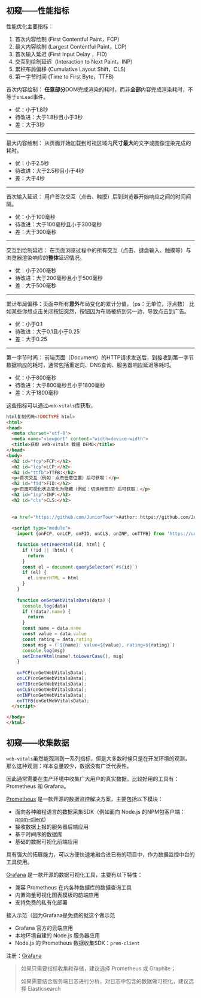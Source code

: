 ## 初窥——性能指标
性能优化主要指标：
1. 首次内容绘制 (First Contentful Paint，FCP)
2. 最大内容绘制 (Largest Contentful Paint，LCP)
3. 首次输入延迟 (First Input Delay ，FID)
4. 交互到绘制延迟（Interaction to Next Paint，INP）
5. 累积布局偏移 (Cumulative Layout Shift，CLS)
6. 第一字节时间 (Time to First Byte，TTFB)

首次内容绘制：
**任意部分**DOM完成渲染的耗时，而非**全部**内容完成渲染耗时，不等于`onLoad`事件。
- 优：小于1.8秒
- 待改进：大于1.8秒且小于3秒
- 差：大于3秒

<hr>

最大内容绘制：
从页面开始加载到可视区域内**尺寸最大**的文字或图像渲染完成的耗时。
- 优：小于2.5秒
- 待改进：大于2.5秒且小于4秒
- 差：大于4秒

<hr>

首次输入延迟：
用户首次交互（点击、触摸）后到浏览器开始响应之间的时间间隔。
- 优：小于100毫秒
- 待改进：大于100毫秒且小于300毫秒
- 差：大于300毫秒

<hr>

交互到绘制延迟：
在页面浏览过程中的所有交互（点击、键盘输入、触摸等）与浏览器渲染响应的**整体**延迟情况。
- 优：小于200毫秒
- 待改进：大于200毫秒且小于500毫秒
- 差：大于500毫秒

<hr>

累计布局偏移：页面中所有**意外**布局变化的累计分值。（ps：无单位，浮点数）
比如某些你想点击关闭按钮突然，按钮因为布局被挤到另一边，导致点击到广告。
- 优：小于0.1
- 待改进：大于0.1且小于0.25
- 差：大于0.25

<hr>

第一字节时间：
前端页面（Document）的HTTP请求发送后，到接收到第一字节数据响应的耗时，通常包括重定向、DNS查询、服务器响应延迟等耗时。
- 优：小于800毫秒
- 待改进：大于800毫秒且小于1800毫秒
- 差：大于1800毫秒

这些指标可以通过`web-vitals`库获取，
```html
html复制代码<!DOCTYPE html>
<html>
<head>
  <meta charset="utf-8">
  <meta name="viewport" content="width=device-width">
  <title>获取 web-vitals 数据 DEMO</title>
</head>
<body>
  <h2 id="fcp">FCP:</h2>
  <h2 id="lcp">LCP:</h2>
  <h2 id="ttfb">TTFB:</h2>
  <p>首次交互（例如：点击任意位置）后可获取：</p>
  <h2 id="fid">FID:</h2>
  <p>页面可视化状态变化为隐藏（例如：切换标签页）后可获取：</p>
  <h2 id="inp">INP:</h2>
  <h2 id="cls">CLS:</h2>
  
  
  <a href="https://github.com/JuniorTour">Author: https://github.com/JuniorTour</a>
  
  <script type="module">
    import {onFCP, onLCP, onFID, onCLS, onINP, onTTFB} from 'https://unpkg.com/web-vitals@3?module';

    function setInnerHtml(id, html) {
      if (!id || !html) {
        return
      }
      const el = document.querySelector(`#${id}`)
      if (el) {
        el.innerHTML = html
      }
    }
    
    function onGetWebVitalsData(data) {
      console.log(data)
      if (!data?.name) {
        return
      }
      const name = data.name
      const value = data.value
      const rating = data.rating
      const msg = (`${name}: value=${value}, rating=${rating}`)
      console.log(msg)
      setInnerHtml(name?.toLowerCase(), msg)
    }
    
    onFCP(onGetWebVitalsData);
    onLCP(onGetWebVitalsData); 
    onFID(onGetWebVitalsData); 
    onCLS(onGetWebVitalsData);
    onINP(onGetWebVitalsData);
    onTTFB(onGetWebVitalsData);
  </script>

</body>
</html>
```


## 初窥——收集数据
`web-vitals`虽然能观测到一系列指标，但是大多数时候只是在开发环境的观测，那么这种观测：样本总量较少，数据没有广泛代表性。

因此通常需要在生产环境中收集广大用户的真实数据，比较好用的工具有：Prometheus 和 Grafana。

[Prometheus](https://prometheus.io/) 是一款开源的数据监控解决方案，主要包括以下模块：

- 面向各种编程语言的数据采集SDK（例如面向 Node.js 的NPM包客户端：[prom-client](https://www.npmjs.com/package/prom-client)）
- 接收数据上报的服务器后端应用
- 基于时间序的数据库
- 基础的数据可视化前端应用

具有强大的拓展能力，可以方便快速地融合进已有的项目中，作为数据监控中台的工具使用。

[Grafana](https://link.juejin.cn/?target=https%3A%2F%2Fgrafana.com%2F) 是一款开源的数据可视化工具，主要有以下特性：

- 兼容 Prometheus 在内各种数据库的数据查询工具
- 内置海量可视化图表模板的前端应用
- 支持免费的私有化部署

接入示范（因为Grafana是免费的就这个做示范

- Grafana 官方的云端应用
- 本地环境自建的 Node.js 服务器应用
- Node.js 的 Prometheus 数据收集SDK：`prom-client`

注册：[Grafana](https://grafana.com/get/)
 >如果只需要指标收集和存储，建议选择 Prometheus 或 Graphite；
>
> 如果需要结合服务端日志进行分析，对日志中包含的数据做可视化，建议选择 Elasticsearch